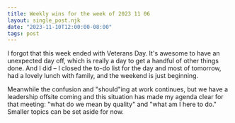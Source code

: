 ```yaml
---
title: Weekly wins for the week of 2023 11 06
layout: single_post.njk
date: "2023-11-10T12:00:00-08:00"
tags: post
---
```

I forgot that this week ended with Veterans Day. It's awesome to have an unexpected day off, which is really a day to get a handful of other things done. And I did – I closed the to-do list for the day and most of tomorrow, had a lovely lunch with family, and the weekend is just beginning.

Meanwhile the confusion and "should"ing at work continues, but we have a leadership offsite coming and this situation has made my agenda clear for that meeting: "what do we mean by quality" and "what am I here to do." Smaller topics can be set aside for now.

